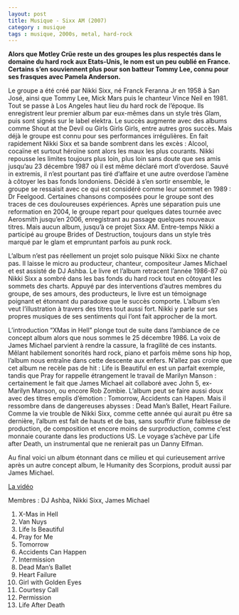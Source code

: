 ```yaml
---
layout: post
title: Musique - Sixx AM (2007)
category : musique
tags : musique, 2000s, metal, hard-rock
---
```


**Alors que Motley Crüe reste un des groupes les plus respectés dans le domaine du hard rock aux Etats-Unis, le nom est un peu oublié en France. Certains s’en souviennent plus pour son batteur Tommy Lee, connu pour ses frasques avec Pamela Anderson.**

Le groupe a été créé par Nikki Sixx, né Franck Feranna Jr en 1958 à San José, ainsi que Tommy Lee, Mick Mars puis le chanteur Vince Neil en 1981. Tout se passe à Los Angeles haut lieu du hard rock de l’époque. Ils enregistrent leur premier album par eux-mêmes dans un style très Glam, puis sont signés sur le label elektra. Le succès augmente avec des albums comme Shout at the Devil ou Girls Girls Girls, entre autres gros succès. Mais déjà le groupe est connu pour ses performances irrégulières. En fait rapidement Nikki Sixx et sa bande sombrent dans les excès : Alcool, cocaïne et surtout héroïne sont alors les maux les plus courants. Nikki repousse les limites toujours plus loin, plus loin sans doute que ses amis jusqu’au 23 décembre 1987 où il est même déclaré mort d’overdose. Sauvé in extremis, il n’est pourtant pas tiré d’affaire et une autre overdose l’amène à côtoyer les bas fonds londoniens. Décidé à s’en sortir ensemble, le groupe se ressaisit avec ce qui est considéré comme leur sommet en 1989 : Dr Feelgood. Certaines chansons composées pour le groupe sont des traces de ces douloureuses expériences. Après une séparation puis une reformation en 2004, le groupe repart pour quelques dates tournée avec Aerosmith jusqu’en 2006, enregistrant au passage quelques nouveaux titres. Mais aucun album, jusqu’à ce projet Sixx AM. Entre-temps Nikki a participé au groupe Brides of Destruction, toujours dans un style très marqué par le glam et empruntant parfois au punk rock.

L’album n’est pas réellement un projet solo puisque Nikki Sixx ne chante pas. Il laisse le micro au producteur, chanteur, compositeur James Michael et est assisté de DJ Ashba. Le livre et l’album retracent l’année 1986-87 où Nikki Sixx a sombré dans les bas fonds du hard rock tout en côtoyant les sommets des charts. Appuyé par des interventions d’autres membres du groupe, de ses amours, des producteurs, le livre est un témoignage poignant et étonnant du paradoxe que le succès comporte. L’album s’en veut l’illustration à travers des titres tout aussi fort. Nikki y parle sur ses propres musiques de ses sentiments qui l’ont fait approcher de la mort.

L’introduction “XMas in Hell” plonge tout de suite dans l’ambiance de ce concept album alors que nous sommes le 25 décembre 1986. La voix de James Michael parvient à rendre la cassure, la fragilité de ces instants. Mêlant habilement sonorités hard rock, piano et parfois même sons hip hop, l’album nous entraîne dans cette descente aux enfers. N’allez pas croire que cet album ne recèle pas de hit : Life is Beautiful en est un parfait exemple, tandis que Pray for rappelle étrangement le travail de Marilyn Manson : certainement le fait que James Michael ait collaboré avec John 5, ex-Marilyn Manson, ou encore Rob Zombie. L’album peut se faire aussi doux avec des titres emplis d’émotion : Tomorrow, Accidents can Hapen. Mais il ressombre dans de dangereuses abysses : Dead Man’s Ballet, Heart Failure. Comme la vie trouble de Nikki Sixx, comme cette année qui aurait pu être sa dernière, l’album est fait de hauts et de bas, sans souffrir d’une faiblesse de production, de composition et encore moins de surproduction, comme c’est monnaie courante dans les productions US. Le voyage s’achève par Life after Death, un instrumental que ne renierait pas un Danny Elfman.

Au final voici un album étonnant dans ce milieu et qui curieusement arrive après un autre concept album, le Humanity des Scorpions, produit aussi par James Michael.


[La vidéo](https://www.youtube.com/watch?v=1OABvU6Mz2g)

Membres : DJ Ashba, Nikki Sixx, James Michael

1. X-Mas in Hell
2. Van Nuys
3. Life Is Beautiful
4. Pray for Me
5. Tomorrow
6. Accidents Can Happen
7. Intermission
8. Dead Man’s Ballet
9. Heart Failure
10. Girl with Golden Eyes
11. Courtesy Call
12. Permission
13. Life After Death

